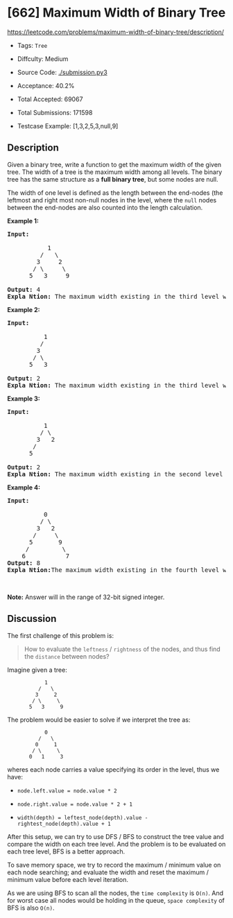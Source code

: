 # [662] Maximum Width of Binary Tree

<https://leetcode.com/problems/maximum-width-of-binary-tree/description/>

- Tags: `Tree`

- Diffculty: Medium

- Source Code: [./submission.py3](./submission.py3)

- Acceptance: 40.2%

- Total Accepted: 69067

- Total Submissions: 171598

- Testcase Example: [1,3,2,5,3,null,9]

## Description

<p>Given a binary tree, write a function to get the maximum width of the given tree. The width of a tree is the maximum width among all levels. The binary tree has the same structure as a <b>full binary tree</b>, but some nodes are null.</p>

<p>The width of one level is defined as the length between the end-nodes (the leftmost and right most non-null nodes in the level, where the <code>null</code> nodes between the end-nodes are also counted into the length calculation.</p>

<p><b>Example 1:</b></p>

<pre>
<b>Input:</b>

           1
         /   \
        3     2
       / \     \
      5   3     9

<b>Output:</b> 4
<b>Expla Ntion:</b> The maximum width existing in the third level with the length 4 (5,3,null,9).
</pre>

<p><b>Example 2:</b></p>

<pre>
<b>Input:</b>

          1
         /
        3
       / \
      5   3

<b>Output:</b> 2
<b>Expla Ntion:</b> The maximum width existing in the third level with the length 2 (5,3).
</pre>

<p><b>Example 3:</b></p>

<pre>
<b>Input:</b>

          1
         / \
        3   2
       /
      5

<b>Output:</b> 2
<b>Expla Ntion:</b> The maximum width existing in the second level with the length 2 (3,2).
</pre>

<p><b>Example 4:</b></p>

<pre>
<b>Input:</b>

          0
         / \
        3   2
       /     \
      5       9
     /         \
    6           7
<b>Output:</b> 8
<b>Expla Ntion:</b>The maximum width existing in the fourth level with the length 8 (6,null,null,null,null,null,null,7).


</pre>

<p><b>Note:</b> Answer will in the range of 32-bit signed integer.</p>

## Discussion

The first challenge of this problem is:

> How to evaluate the `leftness` / `rightness` of the nodes, and thus
find the `distance` between nodes?

Imagine given a tree:

```tree
            1
          /   \
         3     2
        / \     \
       5   3     9
```

The problem would be easier to solve if we interpret the tree as:

```tree
            0
          /   \
         0     1
        / \     \
       0   1     3
```

wheres each node carries a value specifying its order in the level, thus we
have:

- `node.left.value = node.value * 2`

- `node.right.value = node.value * 2 + 1`

- `width(depth) = leftest_node(depth).value - rightest_node(depth).value + 1`

After this setup, we can try to use DFS / BFS to construct the tree value
and compare the width on each tree level. And the problem is to be evaluated
on each tree level, BFS is a better approach.

To save memory space, we try to record the maximum / minimum
value on each node searching; and evaluate the width and reset the
maximum / minimum value before each level iteration.

As we are using BFS to scan all the nodes, the `time complexity` is `O(n)`.
And for worst case all nodes would be holding in the queue, `space complexity`
of BFS is also `O(n)`.
